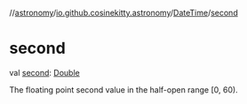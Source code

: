 //[astronomy](../../../index.md)/[io.github.cosinekitty.astronomy](../index.md)/[DateTime](index.md)/[second](second.md)

# second

val [second](second.md): [Double](https://kotlinlang.org/api/latest/jvm/stdlib/kotlin-stdlib/kotlin/-double/index.html)

The floating point second value in the half-open range [0, 60).
